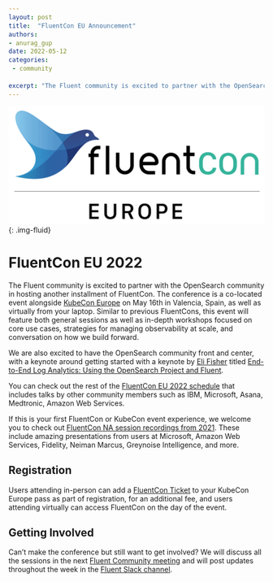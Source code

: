 ```yaml
---
layout: post
title:  "FluentCon EU Announcement"
authors:
- anurag_gup
date: 2022-05-12
categories:
 - community

excerpt: "The Fluent community is excited to partner with the OpenSearch community in hosting another installment of FluentCon. The conference is a co-located event alongside [KubeCon Europe](https://events.linuxfoundation.org/kubecon-cloudnativecon-europe/) on May 16th in Valencia, Spain, as well as virtually from your laptop. Similar to previous FluentCons, this event will feature both general sessions as well as in-depth workshops focused on core use cases, strategies for managing observability at scale, and conversation on how we build forward."
---
```


![FluentCon EU 2022](/assets/media/blog-images/2022-05-12-fluentcon/fluentconeu2022.svg){: .img-fluid}

# FluentCon EU 2022

The Fluent community is excited to partner with the OpenSearch community in hosting another installment of FluentCon. The conference is a co-located event alongside [KubeCon Europe](https://events.linuxfoundation.org/kubecon-cloudnativecon-europe/) on May 16th in Valencia, Spain, as well as virtually from your laptop. Similar to previous FluentCons, this event will feature both general sessions as well as in-depth workshops focused on core use cases, strategies for managing observability at scale, and conversation on how we build forward.

We are also excited to have the OpenSearch community front and center, with a keynote around getting started with a keynote by [Eli Fisher](https://opensearch.org/authors/elifish/) titled [End-to-End Log Analytics: Using the OpenSearch Project and Fluent](https://fluentconeu22.sched.com/event/zh6Z?iframe=no).

You can check out the rest of the [FluentCon EU 2022 schedule](https://events.linuxfoundation.org/fluentcon-europe/program/schedule/) that includes talks by other community members such as IBM, Microsoft, Asana, Medtronic, Amazon Web Services.

If this is your first FluentCon or KubeCon event experience, we welcome you to check out [FluentCon NA session recordings from 2021](https://www.youtube.com/watch?v=Suk3M56WVRE&list=PLj6h78yzYM2NvAExF3TiqIwfdP9SThOM0). These include amazing presentations from users at Microsoft, Amazon Web Services, Fidelity, Neiman Marcus, Greynoise Intelligence, and more.

## Registration
Users attending in-person can add a [FluentCon Ticket](https://events.linuxfoundation.org/fluentcon-europe/register/) to your KubeCon Europe pass as part of registration, for an additional fee, and users attending virtually can access FluentCon on the day of the event.


## Getting Involved
Can’t make the conference but still want to get involved? We will discuss all the sessions in the next [Fluent Community meeting](https://www.meetup.com/fluent-community-meeting/) and will post updates throughout the week in the [Fluent Slack channel](https://slack.fluentd.org).
